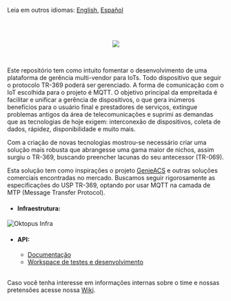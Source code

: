 <p>Leia em outros idiomas: <a href="README.en.md">English</a>, <a href="README.es.md">Español</a></p><br/><br/>
<p align="center">
<img src="https://user-images.githubusercontent.com/83298718/220207485-8c2aac78-95eb-4b43-b23e-c4bfa6cd30e6.png"/>
</p>
<br/>
<p>
Este repositório tem como intuito fomentar o desenvolvimento de uma plataforma de gerência multi-vendor para IoTs. Todo dispositivo que seguir o protocolo TR-369 poderá ser gerenciado. A forma de comunicação com o IoT escolhida para o projeto é MQTT. O objetivo principal da empreitada é facilitar e unificar a gerência de dispositivos, o que gera inúmeros benefícios para o usuário final e prestadores de serviços, extingue problemas antigos da área de telecomunicações e suprimi as demandas que as tecnologias de hoje exigem: interconexão de dispositivos, coleta de dados, rápidez, disponibilidade e muito mais.
</p>
<p>
Com a criação de novas tecnologias mostrou-se necessário criar uma solução mais robusta que abrangesse uma gama maior de nichos, assim surgiu o TR-369, buscando preencher lacunas do seu antecessor (TR-069).
</p> 
<p>
Esta solução tem como inspirações o projeto <a href="https://github.com/genieacs/genieacs">GenieACS</a> e outras soluções comerciais encontradas no mercado. Buscamos seguir rigorosamente as especificações do USP TR-369, optando por usar MQTT na camada de MTP (Message Transfer Protocol).
</p>
<ul><li><h4>Infraestrutura:</h4></li></ul>

![Oktopus Infra](https://github.com/leandrofars/oktopus/assets/83298718/69ca2b2c-ec9e-47ce-9df9-c4af33409737)

<ul>
    <li>
        <h4>API:</h4>
        <ul>
            <li> 
            <a href="https://documenter.getpostman.com/view/18932104/2s93eR3vQY#10c46751-ede9-4ea1-8ea4-264ebf539e5e">Documentação </a>
            </li>
            <li> 
            <a href="https://www.postman.com/docking-module-astronomer-46169629/workspace/oktopus">Workspace de testes e desenvolvimento</a>
            </li>
        </ul>
    </li>
</ul>

<br/>
Caso você tenha interesse em informações internas sobre o time e nossas pretensões acesse nossa <a href="https://github.com/leandrofars/oktopus/wiki">Wiki</a>.

